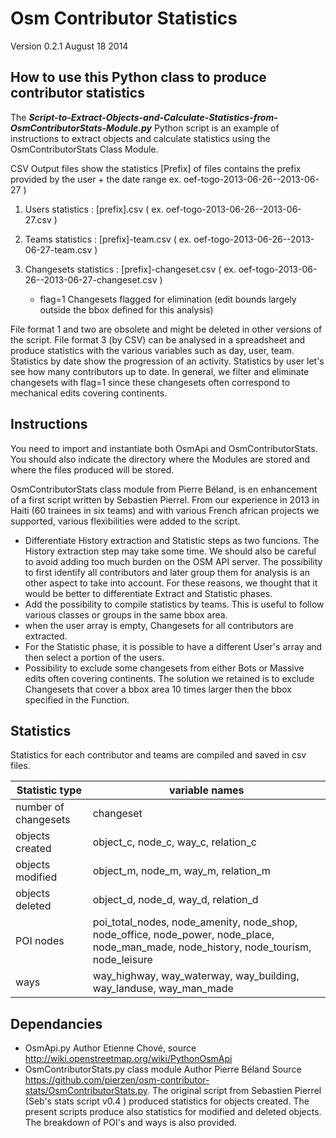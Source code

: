 # Osm Contributor Statistics

Version 0.2.1 August 18 2014

## How to use this Python class to produce contributor statistics

The ***Script-to-Extract-Objects-and-Calculate-Statistics-from-OsmContributorStats-Module.py*** Python script is an example of instructions to extract objects and calculate statistics using the OsmContributorStats Class Module.

CSV Output files show the statistics
[Prefix] of files contains the prefix provided by the user + the date range ex. oef-togo-2013-06-26--2013-06-27 )

1. Users statistics : [prefix].csv  ( ex. oef-togo-2013-06-26--2013-06-27.csv )

2. Teams statistics : [prefix]-team.csv   ( ex. oef-togo-2013-06-26--2013-06-27-team.csv )

3. Changesets statistics : [prefix]-changeset.csv  ( ex. oef-togo-2013-06-26--2013-06-27-changeset.csv )<br/>
   - flag=1 Changesets flagged for elimination (edit bounds largely outside the bbox defined for this analysis)

File format 1 and two are obsolete and might be deleted in other versions of the script.
File format 3 (by CSV) can be analysed in a spreadsheet and produce statistics with the various variables such as day, user, team. Statistics by date show the progression of an activity. Statistics by user let's see how many contributors up to date. In general, we filter and eliminate changesets with flag=1 since these changesets often correspond to mechanical edits covering continents.

## Instructions

You need to import and instantiate both OsmApi and OsmContributorStats. You should also indicate the directory where the Modules are stored and where the files produced will be stored.

OsmContributorStats class module from Pierre Béland, is en enhancement of a first script written by Sebastien Pierrel. From our experience in 2013 in Haiti (60 trainees in six teams) and with various French african projects we supported, various flexibilities were added to the script.
* Differentiate History extraction and Statistic steps as two funcions. The History extraction step may take some time. We should also be careful to avoid adding too much burden on the OSM API server. The possibility to first identify all contributors and later group them for analysis is an other aspect to take into account. For these reasons, we thought that it would be better to differentiate Extract and Statistic phases.
* Add the possibility to compile statistics by teams. This is useful to follow various classes or groups in the same bbox area.
* when the user array is empty, Changesets for all contributors are extracted.
* For the Statistic phase, it is possible to have a different User's array and then select a portion of the users. 
* Possibility to exclude some changesets from either Bots or Massive edits often covering continents. The solution we retained is to exclude Changesets that cover a bbox area 10 times larger then the bbox specified in the Function.

## Statistics

Statistics for each contributor and teams are compiled and saved in csv files.

| Statistic type | variable names |
| ------------------------- | ---------------------------------------- |
| number of changesets | changeset |
| objects created | object_c, node_c, way_c, relation_c |
| objects modified | object_m, node_m, way_m, relation_m |
| objects deleted | object_d, node_d, way_d, relation_d |
| POI nodes | poi_total_nodes, node_amenity, node_shop, node_office, node_power, node_place, node_man_made, node_history, node_tourism, node_leisure |
| ways| way_highway, way_waterway, way_building, way_landuse, way_man_made |



## Dependancies

* OsmApi.py Author Etienne Chové, source http://wiki.openstreetmap.org/wiki/PythonOsmApi
* OsmContributorStats.py class module Author Pierre Béland Source https://github.com/pierzen/osm-contributor-stats/OsmContributorStats.py. The original script from Sebastien Pierrel (Seb's stats script v0.4 ) produced statistics for objects created. The present scripts produce also statistics for modified and deleted objects. The breakdown of POI's and ways is also provided.

